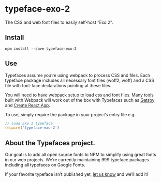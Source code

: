 
# typeface-exo-2

The CSS and web font files to easily self-host “Exo 2”.

## Install

`npm install --save typeface-exo-2`

## Use

Typefaces assume you’re using webpack to process CSS and files. Each typeface
package includes all necessary font files (woff2, woff) and a CSS file with
font-face declarations pointing at these files.

You will need to have webpack setup to load css and font files. Many tools built
with Webpack will work out of the box with Typefaces such as [Gatsby](https://github.com/gatsbyjs/gatsby)
and [Create React App](https://github.com/facebookincubator/create-react-app).

To use, simply require the package in your project’s entry file e.g.

```javascript
// Load Exo 2 typeface
require('typeface-exo-2')
```

## About the Typefaces project.

Our goal is to add all open source fonts to NPM to simplify using great fonts in
our web projects. We’re currently maintaining 999 typeface packages
including all typefaces on Google Fonts.

If your favorite typeface isn’t published yet, [let us know](https://github.com/KyleAMathews/typefaces)
and we’ll add it!
